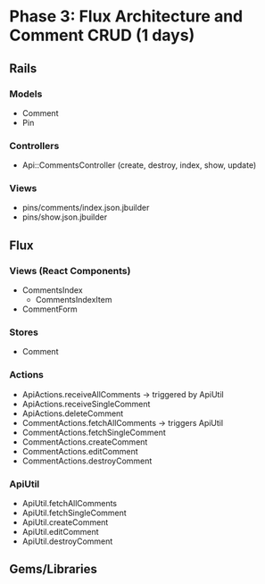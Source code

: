 # Phase 3: Flux Architecture and Comment CRUD (1 days)

## Rails
### Models
* Comment
* Pin

### Controllers
* Api::CommentsController (create, destroy, index, show, update)

### Views
* pins/comments/index.json.jbuilder
* pins/show.json.jbuilder

## Flux
### Views (React Components)
* CommentsIndex
  - CommentsIndexItem
* CommentForm

### Stores
* Comment

### Actions
* ApiActions.receiveAllComments -> triggered by ApiUtil
* ApiActions.receiveSingleComment
* ApiActions.deleteComment
* CommentActions.fetchAllComments -> triggers ApiUtil
* CommentActions.fetchSingleComment
* CommentActions.createComment
* CommentActions.editComment
* CommentActions.destroyComment

### ApiUtil
* ApiUtil.fetchAllComments
* ApiUtil.fetchSingleComment
* ApiUtil.createComment
* ApiUtil.editComment
* ApiUtil.destroyComment

## Gems/Libraries
